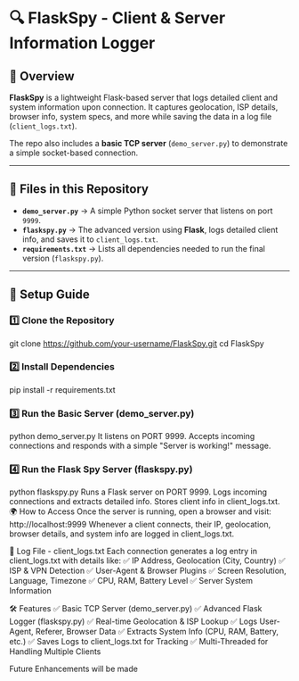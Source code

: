 # 🔍 FlaskSpy - Client & Server Information Logger  

## 📌 Overview  
**FlaskSpy** is a lightweight Flask-based server that logs detailed client and system information upon connection. It captures geolocation, ISP details, browser info, system specs, and more while saving the data in a log file (`client_logs.txt`).  

The repo also includes a **basic TCP server** (`demo_server.py`) to demonstrate a simple socket-based connection.  

---

## 📁 Files in this Repository  

- **`demo_server.py`** → A simple Python socket server that listens on port `9999`.  
- **`flaskspy.py`** → The advanced version using **Flask**, logs detailed client info, and saves it to `client_logs.txt`.  
- **`requirements.txt`** → Lists all dependencies needed to run the final version (`flaskspy.py`).  

---

## 🚀 Setup Guide  

### 1️⃣ Clone the Repository  

git clone https://github.com/your-username/FlaskSpy.git
cd FlaskSpy
### 2️⃣ Install Dependencies

pip install -r requirements.txt
### 3️⃣ Run the Basic Server (demo_server.py)

python demo_server.py
It listens on PORT 9999.
Accepts incoming connections and responds with a simple "Server is working!" message.
### 4️⃣ Run the Flask Spy Server (flaskspy.py)

python flaskspy.py
Runs a Flask server on PORT 9999.
Logs incoming connections and extracts detailed info.
Stores client info in client_logs.txt.
🌍 How to Access
Once the server is running, open a browser and visit:
http://localhost:9999
Whenever a client connects, their IP, geolocation, browser details, and system info are logged in client_logs.txt.

📜 Log File - client_logs.txt
Each connection generates a log entry in client_logs.txt with details like:
✅ IP Address, Geolocation (City, Country)
✅ ISP & VPN Detection
✅ User-Agent & Browser Plugins
✅ Screen Resolution, Language, Timezone
✅ CPU, RAM, Battery Level
✅ Server System Information

🛠 Features
✅ Basic TCP Server (demo_server.py)
✅ Advanced Flask Logger (flaskspy.py)
✅ Real-time Geolocation & ISP Lookup
✅ Logs User-Agent, Referer, Browser Data
✅ Extracts System Info (CPU, RAM, Battery, etc.)
✅ Saves Logs to client_logs.txt for Tracking
✅ Multi-Threaded for Handling Multiple Clients

Future Enhancements will be made